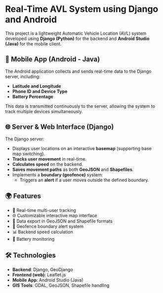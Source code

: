 
# Real-Time AVL System using Django and Android

This project is a lightweight Automatic Vehicle Location (AVL) system developed using **Django (Python)** for the backend and **Android Studio (Java)** for the mobile client.

## 📱 Mobile App (Android - Java)

The Android application collects and sends real-time data to the Django server, including:
- **Latitude and Longitude**
- **Phone ID and Device Type**
- **Battery Percentage**

This data is transmitted continuously to the server, allowing the system to track multiple devices simultaneously.

## 🌐 Server & Web Interface (Django)

The Django server:
- Displays user locations on an interactive **basemap** (supporting base map switching).
- **Tracks user movement** in real-time.
- **Calculates speed** on the backend.
- **Saves movement paths** as both **GeoJSON** and **Shapefiles**.
- Implements a **boundary (geofence)** system:
  - Triggers an **alert** if a user moves outside the defined boundary.

## 🌍 Features

- 🔴 Real-time multi-user tracking  
- 🌐 Customizable interactive map interface  
- 🧾 Data export in GeoJSON and Shapefile formats  
- 🚨 Geofence boundary alert system  
- 📊 Backend speed calculation  
- 🔋 Battery monitoring  

## 🛠 Technologies

- **Backend**: Django, GeoDjango  
- **Frontend (web)**: Leaflet.js 
- **Mobile App**: Android Studio (Java)  
- **GIS Tools**: GDAL, GeoJSON, Shapefile handling  
